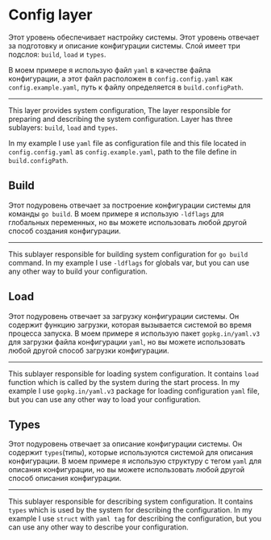 # Config layer

Этот уровень обеспечивает настройку системы. Этот уровень отвечает за подготовку и описание конфигурации системы. Слой имеет три подслоя: `build`, `load` и `types`.

В моем примере я использую файл `yaml` в качестве файла конфигурации, а этот файл расположен в `config.config.yaml` как `config.example.yaml`, путь к файлу определяется в `build.configPath`.

---

This layer provides system configuration, The layer responsible for preparing and describing the system configuration.
Layer has three sublayers: `build`, `load` and `types`.

In my example I use `yaml` file as configuration file and this file located in `config.config.yaml` as `config.example.yaml`, path to the file define in `build.configPath`.

## Build

Этот подуровень отвечает за построение конфигурации системы для команды `go build`.
В моем примере я использую `-ldflags` для глобальных переменных, но вы можете использовать любой другой способ создания конфигурации.

---

This sublayer responsible for building system configuration for `go build` command.
In my example I use `-ldflags` for globals var, but you can use any other way to build your configuration.

## Load

Этот подуровень отвечает за загрузку конфигурации системы. Он содержит функцию загрузки, которая вызывается системой во время процесса запуска.
В моем примере я использую пакет `gopkg.in/yaml.v3` для загрузки файла конфигурации `yaml`, но вы можете использовать любой другой способ загрузки конфигурации.

---

This sublayer responsible for loading system configuration. It contains `load` function which is called by the system during the start process.
In my example I use `gopkg.in/yaml.v3` package for loading configuration `yaml` file, but you can use any other way to load your configuration.

## Types

Этот подуровень отвечает за описание конфигурации системы. Он содержит `types`(типы), которые используются системой для описания конфигурации.
В моем примере я использую структуру с тегом `yaml` для описания конфигурации, но вы можете использовать любой другой способ описания конфигурации.

---

This sublayer responsible for describing system configuration. It contains `types` which is used by the system for describing the configuration.
In my example I use `struct` with `yaml tag` for describing the configuration, but you can use any other way to describe your configuration.